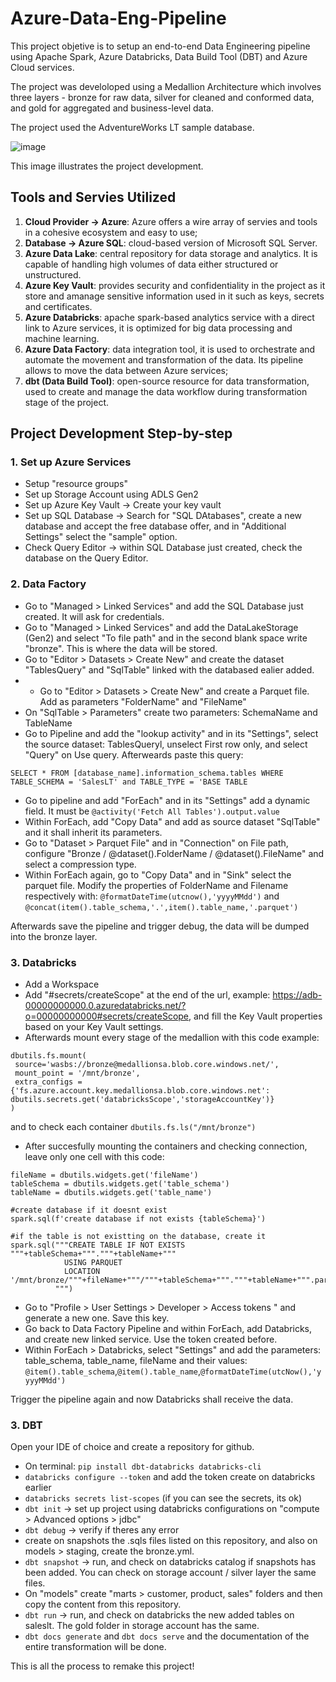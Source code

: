 # Azure-Data-Eng-Pipeline


This project objetive is to setup an end-to-end Data Engineering pipeline using Apache Spark, Azure Databricks, Data Build Tool (DBT) and Azure Cloud services. 

The project was develoloped using a Medallion Architecture which involves three layers - bronze for raw data, silver for cleaned and conformed data, and gold for aggregated and business-level data. 

The project used the AdventureWorks LT sample database. 

![image](https://github.com/user-attachments/assets/f2bf9865-05fa-44b7-af5a-6c40c4419b43)

This image illustrates the project development. 

## Tools and Servies Utilized

1. **Cloud Provider -> Azure**: Azure offers a wire array of servies and tools in a cohesive ecosystem and easy to use;
2. **Database -> Azure SQL**: cloud-based version of Microsoft SQL Server.
3. **Azure Data Lake**: central repository for data storage and analytics. It is capable of handling high volumes of data either structured or unstructured.
4. **Azure Key Vault**: provides security and confidentiality in the project as it store and amanage sensitive information used in it such as keys, secrets and certificates.
5. **Azure Databricks**: apache spark-based analytics service with a direct link to Azure services, it is optimized for big data processing and machine learning.
6. **Azure Data Factory**: data integration tool, it is used to orchestrate and automate the movement and transformation of the data. Its pipeline allows to move the data between Azure services;
7. **dbt (Data Build Tool)**: open-source resource for data transformation, used to create and manage the data workflow during transformation stage of the project.

## Project Development Step-by-step

### 1. Set up Azure Services
* Setup "resource groups"
* Set up Storage Account using ADLS Gen2
* Set up Azure Key Vault -> Create your key vault
* Set up SQL Database -> Search for "SQL DAtabases", create a new database and accept the free database offer, and in "Additional Settings" select the "sample" option.
* Check Query Editor -> within SQL Database just created, check the database on the Query Editor.

### 2. Data Factory
* Go to "Managed > Linked Services" and add the SQL Database just created. It will ask for credentials.
* Go to "Managed > Linked Services" and add the DataLakeStorage (Gen2) and select "To file path" and in the second blank space write "bronze". This is where the data will be stored.
* Go to "Editor > Datasets > Create New" and create the dataset "TablesQuery" and "SqlTable" linked with the databased ealier added.
* * Go to "Editor > Datasets > Create New" and create a Parquet file. Add as parameters "FolderName" and "FileName"
* On "SqlTable > Parameters" create two parameters: SchemaName and TableName
* Go to Pipeline and add the "lookup activity" and in its "Settings", select the source dataset: TablesQueryl, unselect First row only, and select "Query" on Use query. Afterweards paste this query:
``` 
SELECT * FROM [database_name].information_schema.tables WHERE TABLE_SCHEMA = 'SalesLT' and TABLE_TYPE = 'BASE TABLE
```
* Go to pipeline and add "ForEach" and in its "Settings" add a dynamic field. It must be ```@activity('Fetch All Tables').output.value```
* Within ForEach, add "Copy Data" and add as source dataset "SqlTable" and it shall inherit its parameters. 
* Go to "Dataset > Parquet File" and in "Connection" on File path, configure "Bronze / @dataset().FolderName / @dataset().FileName" and select a compression type. 
* Within ForEach again, go to "Copy Data" and in "Sink" select the parquet file. Modify the properties of FolderName and Filename respectively with: ```@formatDateTime(utcnow(),'yyyyMMdd')``` and ```@concat(item().table_schema,'.',item().table_name,'.parquet')```

Afterwards save the pipeline and trigger debug, the data will be dumped into the bronze layer.

### 3. Databricks
* Add a Workspace
* Add "#secrets/createScope" at the end of the url, example: https://adb-00000000000.0.azuredatabricks.net/?o=00000000000#secrets/createScope, and fill the Key Vault properties based on your Key Vault settings.
* Afterwards mount every stage of the medallion with this code example:
```
dbutils.fs.mount(
 source='wasbs://bronze@medallionsa.blob.core.windows.net/',
 mount_point = '/mnt/bronze',
 extra_configs = {'fs.azure.account.key.medallionsa.blob.core.windows.net': dbutils.secrets.get('databricksScope','storageAccountKey')}
)
```
and to check each container ```dbutils.fs.ls("/mnt/bronze")```
* After succesfully mounting the containers and checking connection, leave only one cell with this code:
```
fileName = dbutils.widgets.get('fileName')
tableSchema = dbutils.widgets.get('table_schema')
tableName = dbutils.widgets.get('table_name')

#create database if it doesnt exist
spark.sql(f'create database if not exists {tableSchema}')

#if the table is not existting on the database, create it 
spark.sql("""CREATE TABLE IF NOT EXISTS """+tableSchema+"""."""+tableName+"""
            USING PARQUET
            LOCATION '/mnt/bronze/"""+fileName+"""/"""+tableSchema+"""."""+tableName+""".parquet'
          """)
```
* Go to "Profile > User Settings > Developer > Access tokens " and generate a new one. Save this key.
* Go back to Data Factory Pipeline and within ForEach, add Databricks, and create new linked service. Use the token created before.
* Within ForEach > Databricks, select "Settings" and add the parameters: table_schema, table_name, fileName and their values: ```@item().table_schema```,```@item().table_name```,```@formatDateTime(utcNow(),'yyyyMMdd')```

Trigger the pipeline again and now Databricks shall receive the data.

### 3. DBT
Open your IDE of choice and create a repository for github.
* On terminal: ```pip install dbt-databricks databricks-cli```
* ```databricks configure --token``` and add the token create on databricks earlier
* ```databricks secrets list-scopes``` (if you can see the secrets, its ok)
* ```dbt init``` -> set up project using databricks configurations on "compute > Advanced options > jdbc"
* ```dbt debug``` -> verify if theres any error
* create on snapshots the .sqls files listed on this repository, and also on models > staging, create the bronze.yml.
* ```dbt snapshot``` -> run, and check on databricks catalog if snapshots has been added. You can check on storage account / silver layer the same files.
* On "models" create "marts > customer, product, sales" folders and then copy the content from this repository.
* ```dbt run```  -> run, and check on databricks the new added tables on saleslt. The gold folder in storage account has the same.
* ```dbt docs generate``` and ```dbt docs serve``` and the documentation of the entire transformation will be done.

This is all the process to remake this project! 

